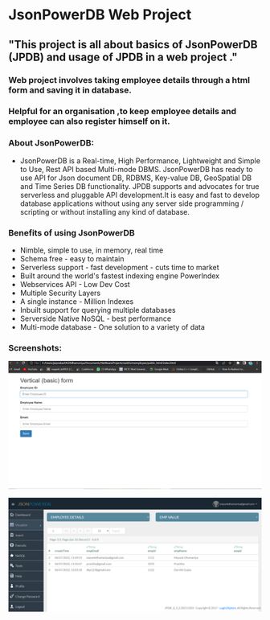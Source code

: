 # JsonPowerDB Web Project

## "This project is all about basics of JsonPowerDB (JPDB) and usage of JPDB in a web project ." 
### Web project involves taking employee details through a html form and saving it in database.
### Helpful for an organisation ,to keep employee details and employee can also register himself on it.

### About JsonPowerDB:

- JsonPowerDB is a Real-time, High Performance, Lightweight and Simple to Use, Rest API based Multi-mode DBMS. JsonPowerDB has ready to use API for Json document DB, RDBMS, Key-value DB, GeoSpatial DB and Time Series DB functionality. JPDB supports and advocates for true serverless and pluggable API development.It is easy and fast to develop database applications without using any server side programming / scripting or without installing any kind of database.


### Benefits of using JsonPowerDB

* Nimble, simple to use, in memory, real time
* Schema free - easy to maintain
* Serverless support - fast development - cuts time to market
* Built around the world's fastest indexing engine PowerIndex
* Webservices API - Low Dev Cost
* Multiple Security Layers
* A single instance - Million Indexes
* Inbuilt support for querying multiple databases
* Serverside Native NoSQL - best performance
* Multi-mode database - One solution to a variety of data

### Screenshots:


![Form Page](https://github.com/mayankiet20/login2explore-project/blob/main/html%20form.png)

![Visualize](https://github.com/mayankiet20/login2explore-project/blob/main/resultweb.png)

